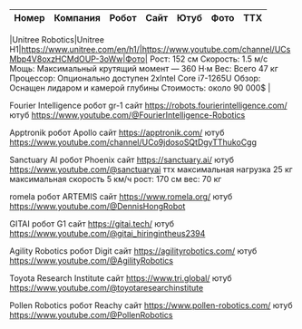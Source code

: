 |Номер|Компания|Робот|Сайт|Ютуб|Фото|ТТХ|
|-|-|-|-|-|-|-|

|Unitree Robotics|Unitree H1|https://www.unitree.com/en/h1/|https://www.youtube.com/channel/UCsMbp4V8oxzHCMdOUP-3oWw|Фото|
		Рост: 152 см
		Скорость: 1.5 м/с
		Мощь: Максимальный крутящий момент — 360 Н·м
		Вес: Всего 47 кг
		Процессор: Опционально доступен 2xlntel Core i7-1265U
		Обзор: Оснащен лидаром и камерой глубины
		Стоимость: около 90 000$
        |

Fourier Intelligence
	робот
		gr-1
	сайт
		https://robots.fourierintelligence.com/
	ютуб
		https://www.youtube.com/@FourierIntelligence-Robotics

Apptronik
	робот
		Apollo
	сайт
		https://apptronik.com/
	ютуб
		https://www.youtube.com/channel/UCo9jdosoSQtDgyTThukoCgg

Sanctuary AI
	робот
		Phoenix
	сайт
		https://sanctuary.ai/
	ютуб
		https://www.youtube.com/@sanctuaryai
	ттх
		максимальная нагрузка 25 кг
		максимальная скорость 5 км/ч
		рост: 170 см
		вес: 70 кг
		

romela
	робот
		ARTEMIS
	сайт
		https://www.romela.org/
	ютуб
		https://www.youtube.com/@DennisHongRobot

GITAI
	робот
		G1
	сайт
		https://gitai.tech/
	ютуб
		https://www.youtube.com/@gitai_hiringintheus2394

Agility Robotics
	робот
		Digit
	сайт
		https://agilityrobotics.com/
	 ютуб
		https://www.youtube.com/@AgilityRobotics

Toyota Research Institute
	сайт
		https://www.tri.global/
	ютуб
		https://www.youtube.com/@toyotaresearchinstitute

Pollen Robotics
	робот
		Reachy
	сайт
		https://www.pollen-robotics.com/
	ютуб
		https://www.youtube.com/@PollenRobotics

